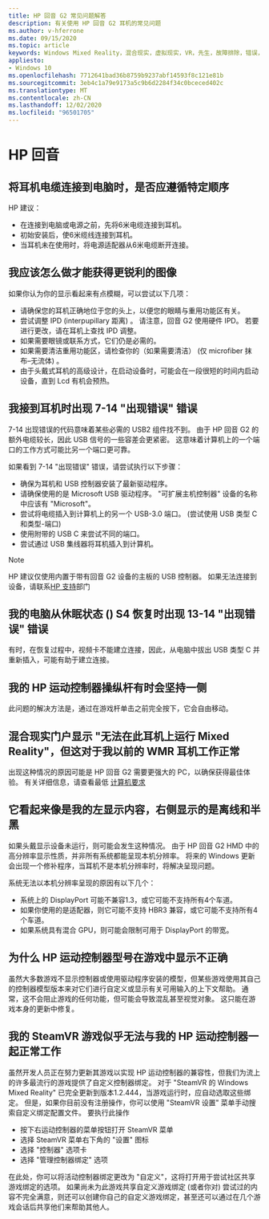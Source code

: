 ```yaml
---
title: HP 回音 G2 常见问题解答
description: 有关使用 HP 回音 G2 耳机的常见问题
ms.author: v-hferrone
ms.date: 09/15/2020
ms.topic: article
keywords: Windows Mixed Reality，混合现实，虚拟现实，VR，先生，故障排除，错误，帮助，支持，性能
appliesto:
- Windows 10
ms.openlocfilehash: 7712641bad36b8759b9237abf14593f8c121e81b
ms.sourcegitcommit: 3eb4c1a79e9173a5c9b6d2284f34c0bceced402c
ms.translationtype: MT
ms.contentlocale: zh-CN
ms.lasthandoff: 12/02/2020
ms.locfileid: "96501705"
---
```

# <a name="hp-reverb-g2-frequently-asked-questions"></a>HP 回音

## <a name="is-there-a-specific-order-i-should-follow-to-connect-my-headset-cables-to-a-pc"></a>将耳机电缆连接到电脑时，是否应遵循特定顺序

HP 建议：

- 在连接到电脑或电源之前，先将6米电缆连接到耳机。
- 初始安装后，使6米缆线连接到耳机。
- 当耳机未在使用时，将电源适配器从6米电缆断开连接。

## <a name="what-should-i-do-to-get-a-crisper-image"></a>我应该怎么做才能获得更锐利的图像

如果你认为你的显示看起来有点模糊，可以尝试以下几项：

- 请确保您的耳机正确地位于您的头上，以便您的眼睛与重用功能区有关。
- 尝试调整 IPD (interpupillary 距离) 。 请注意，回音 G2 使用硬件 IPD。 若要进行更改，请在耳机上查找 IPD 调整。
- 如果需要眼镜或联系方式，它们仍是必需的。
- 如果需要清洁重用功能区，请检查你的（如果需要清洁） (仅 microfiber 抹布–无流体) 。
- 由于头戴式耳机的高级设计，在启动设备时，可能会在一段很短的时间内启动设备，直到 Lcd 有机会预热。

## <a name="i-am-getting-a-7-14-something-went-wrong-error-when-i-plug-in-my-headset"></a>我接到耳机时出现 7-14 "出现错误" 错误

7-14 出现错误的代码意味着某些必需的 USB2 组件找不到。  由于 HP 回音 G2 的额外电缆较长，因此 USB 信号的一些容差会更紧密。  这意味着计算机上的一个端口的工作方式可能比另一个端口更可靠。

如果看到 7-14 "出现错误" 错误，请尝试执行以下步骤：

- 确保为耳机和 USB 控制器安装了最新驱动程序。
- 请确保使用的是 Microsoft USB 驱动程序。 "可扩展主机控制器" 设备的名称中应该有 "Microsoft"。
- 尝试将电缆插入到计算机上的另一个 USB-3.0 端口。  (尝试使用 USB 类型 C 和类型-端口) 
- 使用附带的 USB C 来尝试不同的端口。
- 尝试通过 USB 集线器将耳机插入到计算机。

> [!NOTE]
> HP 建议仅使用内置于带有回音 G2 设备的主板的 USB 控制器。
> 如果无法连接到设备，请联系[HP 支持](https://support.hp.com/us-en)部门

## <a name="i-am-getting-a-13-14-something-went-wrong-error-when-my-pc-resumes-from-hibernate-s4"></a>我的电脑从休眠状态 () S4 恢复时出现 13-14 "出现错误" 错误

有时，在恢复过程中，视频卡不能建立连接，因此，从电脑中拔出 USB 类型 C 并重新插入，可能有助于建立连接。

## <a name="my-hp-motion-controller-joystick-will-sometimes-stick-to-one-side"></a>我的 HP 运动控制器操纵杆有时会坚持一侧

此问题的解决方法是，通过在游戏杆单击之前完全按下，它会自由移动。

## <a name="the-mixed-reality-portal-says-cant-run-mixed-reality-on-this-headset-but-this-worked-fine-with-my-previous-wmr-headset"></a>混合现实门户显示 "无法在此耳机上运行 Mixed Reality"，但这对于我以前的 WMR 耳机工作正常

出现这种情况的原因可能是 HP 回音 G2 需要更强大的 PC，以确保获得最佳体验。 有关详细信息，请查看最低 [计算机要求](windows-mixed-reality-minimum-pc-hardware-compatibility-guidelines.md)

## <a name="it-looks-like-my-left-display-is-stretched-and-the-right-display-is-off-centered-and-half-black"></a>它看起来像是我的左显示内容，右侧显示的是离线和半黑

如果头戴显示设备未运行，则可能会发生这种情况。 由于 HP 回音 G2 HMD 中的高分辨率显示性质，并非所有系统都能呈现本机分辨率。 将来的 Windows 更新会出现一个修补程序，当耳机不是本机分辨率时，将解决呈现问题。

系统无法以本机分辨率呈现的原因有以下几个：

- 系统上的 DisplayPort 可能不兼容1.3，或它可能不支持所有4个车道。
- 如果你使用的是适配器，则它可能不支持 HBR3 兼容，或它可能不支持所有4个车道。
- 如果系统具有混合 GPU，则可能会限制可用于 DisplayPort 的带宽。

## <a name="why-are-my-hp-motion-controller-models-not-showing-up-correctly-in-a-game"></a>为什么 HP 运动控制器型号在游戏中显示不正确

虽然大多数游戏不显示控制器或使用驱动程序安装的模型，但某些游戏使用其自己的控制器模型版本来对它们进行自定义或显示有关可用输入的上下文帮助。 通常，这不会阻止游戏的任何功能，但可能会导致混乱甚至视觉对象。 这只能在游戏本身的更新中修复。

## <a name="my-steamvr-games-dont-appear-to-work-correctly-with-my-hp-motion-controllers"></a>我的 SteamVR 游戏似乎无法与我的 HP 运动控制器一起正常工作

虽然开发人员正在努力更新其游戏以实现 HP 运动控制器的兼容性，但我们为流上的许多最流行的游戏提供了自定义控制器绑定。 对于 "SteamVR 的 Windows Mixed Reality" 已完全更新到版本1.2.444，当游戏运行时，应自动选取这些绑定。 但是，如果你目前没有注册操作，你可以使用 "SteamVR 设置" 菜单手动搜索自定义绑定配置文件。
要执行此操作

- 按下右运动控制器的菜单按钮打开 SteamVR 菜单
- 选择 SteamVR 菜单右下角的 "设置" 图标
- 选择 "控制器" 选项卡
- 选择 "管理控制器绑定" 选项

在此处，你可以将活动控制器绑定更改为 "自定义"，这将打开用于尝试社区共享游戏绑定的选项。
如果尚未为此游戏共享自定义游戏绑定 (或者你对) 尝试过的内容不完全满意，则还可以创建你自己的自定义游戏绑定，甚至还可以通过在几个游戏会话后共享他们来帮助其他人。